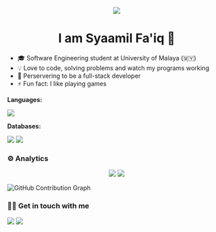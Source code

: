 <p align="center">
  <img src="https://media.giphy.com/media/cLB6YgcOiYmKRZqk8Z/giphy.gif" />
</p>
<h1 align="center"> I am Syaamil Fa'iq 👋</h1>

- 🎓  Software Engineering student at University of Malaya (🇲🇾)
- 💡   Love to code, solving problems and watch my programs working 
- 🚀 Perservering to be a full-stack developer
- ⚡ Fun fact: I like playing games

**Languages:**
<p>
  <img src="https://img.shields.io/badge/Java-ED8B00?style=for-the-badge&logo=java&logoColor=white">
</p>

**Databases:**
<p>
<img src="https://img.shields.io/badge/MySQL-00000F?style=for-the-badge&logo=mysql&logoColor=white">
<img src="https://img.shields.io/badge/PostgreSQL-316192?style=for-the-badge&logo=postgresql&logoColor=white">
</p>

### ⚙️ Analytics
<p align="center">
  <img src="https://github-readme-stats.vercel.app/api?username=escornbar&show_icons=true&theme=react">
  <img src="https://github-readme-stats.vercel.app/api/top-langs/?username=escornbar&layout=compact&theme=react&langs_count=8">
</p>

![GitHub Contribution Graph](https://activity-graph.herokuapp.com/graph?username=escornbar)

### 🤝🏻 Get in touch with me
<p>
<a href="https://linkedin.com/in/muhammadsyaamilfaiq"><img src="https://img.shields.io/badge/LinkedIn-0077B5?style=for-the-badge&logo=linkedin&logoColor=white"></a>
<a href="mailto:syaamil1136@gmail.com"><img src="https://img.shields.io/badge/Gmail-D14836?style=for-the-badge&logo=gmail&logoColor=white"></a>
</p>
<!--
**escornbar/escornbar** is a ✨ _special_ ✨ repository because its `README.md` (this file) appears on your GitHub profile.

Here are some ideas to get you started:

- 🔭 I’m currently working on ...
- 🌱 I’m currently learning ...
- 👯 I’m looking to collaborate on ...
- 🤔 I’m looking for help with ...
- 💬 Ask me about ...
- 📫 How to reach me: ...
- 😄 Pronouns: ...
- ⚡ Fun fact: ...
-->
